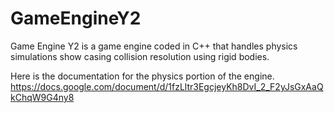 # GameEngineY2
 
Game Engine Y2 is a game engine coded in C++ that handles physics simulations show casing collision resolution using rigid bodies.

Here is the documentation for the physics portion of the engine.
https://docs.google.com/document/d/1fzLltr3EgcjeyKh8DvI_2_F2yJsGxAaQkChqW9G4ny8
